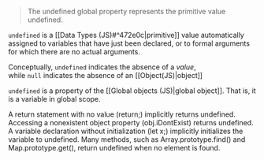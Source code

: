 >The undefined global property represents the primitive value undefined.

`undefined` is a [[Data Types (JS)#^472e0c|primitive]] value automatically assigned to variables that have just been declared, or to formal arguments for which there are no actual arguments.

Conceptually, `undefined` indicates the absence of a _value_, while `null` indicates the absence of an [[Object(JS)|object]]

`undefined` is a property of the [[Global objects (JS)|global object]]. That is, it is a variable in global scope.

A return statement with no value (return;) implicitly returns undefined.
Accessing a nonexistent object property (obj.iDontExist) returns undefined.
A variable declaration without initialization (let x;) implicitly initializes the variable to undefined.
Many methods, such as Array.prototype.find() and Map.prototype.get(), return undefined when no element is found.